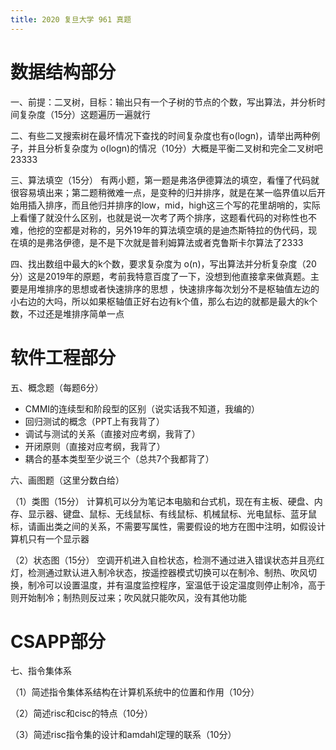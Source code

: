 ```yaml
---
title: 2020 复旦大学 961 真题
---
```


# 数据结构部分

一、前提：二叉树，目标：输出只有一个子树的节点的个数，写出算法，并分析时间复杂度（15分）这题遍历一遍就行

二、有些二叉搜索树在最坏情况下查找的时间复杂度也有o(logn)，请举出两种例子，并且分析复杂度为 o(logn)的情况（10分）大概是平衡二叉树和完全二叉树吧23333

三、算法填空（15分） 有两小题，第一题是弗洛伊德算法的填空，看懂了代码就很容易填出来；第二题稍微难一点，是变种的归并排序，就是在某一临界值以后开始用插入排序，而且他归并排序的low，mid，high这三个写的花里胡哨的，实际上看懂了就没什么区别，也就是说一次考了两个排序，这题看代码的对称性也不难，他挖的空都是对称的，另外19年的算法填空填的是迪杰斯特拉的伪代码，现在填的是弗洛伊德，是不是下次就是普利姆算法或者克鲁斯卡尔算法了2333

四、找出数组中最大的k个数，要求复杂度为 o(n)，写出算法并分析复杂度（20分）这是2019年的原题，考前我特意百度了一下，没想到他直接拿来做真题。主要是用堆排序的思想或者快速排序的思想 ，快速排序每次划分不是枢轴值左边的小右边的大吗，所以如果枢轴值正好右边有k个值，那么右边的就都是最大的k个数，不过还是堆排序简单一点

# 软件工程部分

五、概念题（每题6分）

- CMMI的连续型和阶段型的区别（说实话我不知道，我编的）
- 回归测试的概念（PPT上有我背了）
- 调试与测试的关系（直接对应考纲，我背了）
- 开闭原则（直接对应考纲，我背了）
- 耦合的基本类型至少说三个（总共7个我都背了）

六、画图题（这里分数白给）

（1）类图（15分） 计算机可以分为笔记本电脑和台式机，现在有主板、硬盘、内存、显示器、键盘、鼠标、无线鼠标、有线鼠标、机械鼠标、光电鼠标、蓝牙鼠标，请画出类之间的关系，不需要写属性，需要假设的地方在图中注明，如假设计算机只有一个显示器

（2）状态图（15分） 空调开机进入自检状态，检测不通过进入错误状态并且亮红灯，检测通过默认进入制冷状态，按遥控器模式切换可以在制冷、制热、吹风切换，制冷可以设置温度，并有温度监控程序，室温低于设定温度则停止制冷，高于则开始制冷；制热则反过来；吹风就只能吹风，没有其他功能

# CSAPP部分

七、指令集体系

（1）简述指令集体系结构在计算机系统中的位置和作用（10分）

（2）简述risc和cisc的特点（10分）

（3）简述risc指令集的设计和amdahl定理的联系（10分）